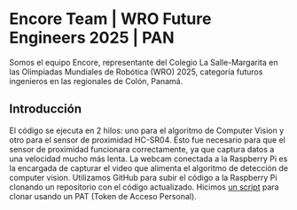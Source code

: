 # Encore Team | WRO Future Engineers 2025 | PAN
Somos el equipo Encore, representante del Colegio La Salle-Margarita en las Olimpiadas Mundiales de Robótica (WRO) 2025, categoría futuros ingenieros en las regionales de Colón, Panamá.

## Introducción

El código se ejecuta en 2 hilos: uno para el algoritmo de Computer Vision y otro para el sensor de proximidad HC-SR04. Esto fue necesario para que el sensor de proximidad funcionara correctamente, ya que captura datos a una velocidad mucho más lenta. La webcam conectada a la Raspberry Pi es la encargada de capturar el video que alimenta el algoritmo de detección de computer vision. Utilizamos GitHub para subir el código a la Raspberry Pi clonando un repositorio con el código actualizado. Hicimos [un script](other/clone.sh) para clonar usando un PAT (Token de Acceso Personal).


